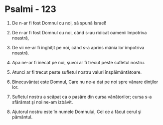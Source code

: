 # Psalmi - 123

1. De n-ar fi fost Domnul cu noi, să spună Israel! 

2. De n-ar fi fost Domnul cu noi, când s-au ridicat oamenii împotriva noastră, 

3. De vii ne-ar fi înghiţit pe noi, când s-a aprins mânia lor împotriva noastră. 

4. Apa ne-ar fi înecat pe noi, şuvoi ar fi trecut peste sufletul nostru. 

5. Atunci ar fi trecut peste sufletul nostru valuri înspăimântătoare. 

6. Binecuvântat este Domnul, Care nu ne-a dat pe noi spre vânare dinţilor lor. 

7. Sufletul nostru a scăpat ca o pasăre din cursa vânătorilor; cursa s-a sfărâmat şi noi ne-am izbăvit. 

8. Ajutorul nostru este în numele Domnului, Cel ce a făcut cerul şi pământul. 

